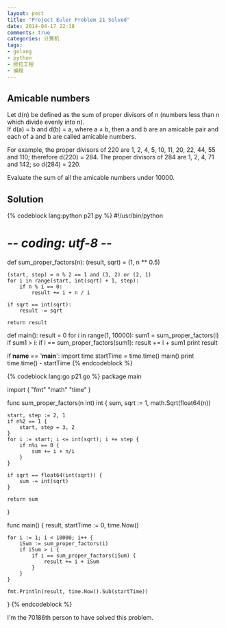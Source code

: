 ```yaml
---
layout: post
title: "Project Euler Problem 21 Solved"
date: 2014-04-17 22:18
comments: true
categories: 计算机
tags:
- golang
- python
- 欧拉工程
- 编程
---
```


Amicable numbers
----------------

Let d(n) be defined as the sum of proper divisors of n (numbers less than n which divide evenly into n).  
If d(a) = b and d(b) = a, where a ≠ b, then a and b are an amicable pair and each of a and b are called amicable numbers.

For example, the proper divisors of 220 are 1, 2, 4, 5, 10, 11, 20, 22, 44, 55 and 110; therefore d(220) = 284. The proper divisors of 284 are 1, 2, 4, 71 and 142; so d(284) = 220.

Evaluate the sum of all the amicable numbers under 10000.

Solution
--------

{% codeblock lang:python p21.py %}
#!/usr/bin/python
# -*- coding: utf-8 -*-


def sum_proper_factors(n):
    (result, sqrt) = (1, n ** 0.5)

    (start, step) = n % 2 == 1 and (3, 2) or (2, 1)
    for i in range(start, int(sqrt) + 1, step):
        if n % i == 0:
            result += i + n / i

    if sqrt == int(sqrt):
        result -= sqrt

    return result


def main():
    result = 0
    for i in range(1, 10000):
        sum1 = sum_proper_factors(i)
        if sum1 > i:
            if i == sum_proper_factors(sum1):
                result += i + sum1
    print result


if __name__ == '__main__':
    import time
    startTime = time.time()
    main()
    print time.time() - startTime
{% endcodeblock %}

{% codeblock lang:go p21.go %}
package main

import (
	"fmt"
	"math"
	"time"
)

func sum_proper_factors(n int) int {
	sum, sqrt := 1, math.Sqrt(float64(n))

	start, step := 2, 1
	if n%2 == 1 {
		start, step = 3, 2
	}
	for i := start; i <= int(sqrt); i += step {
		if n%i == 0 {
			sum += i + n/i
		}
	}

	if sqrt == float64(int(sqrt)) {
		sum -= int(sqrt)
	}

	return sum
}

func main() {
	result, startTime := 0, time.Now()

	for i := 1; i < 10000; i++ {
		iSum := sum_proper_factors(i)
		if iSum > i {
			if i == sum_proper_factors(iSum) {
				result += i + iSum
			}
		}
	}

	fmt.Println(result, time.Now().Sub(startTime))
}
{% endcodeblock %}

I'm the 70186th person to have solved this problem.
